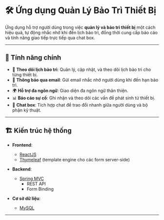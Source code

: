 # 🛠️ Ứng dụng Quản Lý Bảo Trì Thiết Bị

Ứng dụng hỗ trợ người dùng trong việc **quản lý và bảo trì thiết bị** một cách hiệu quả, tự động nhắc nhở khi đến lịch bảo trì, đồng thời cung cấp báo cáo và tính năng giao tiếp trực tiếp qua chat box.

---

## 🚀 Tính năng chính

- 📅 **Theo dõi lịch bảo trì**: Quản lý, cập nhật, và theo dõi lịch bảo trì cho từng thiết bị.  
- 📧 **Thông báo qua email**: Gửi email nhắc nhở người dùng khi đến hạn bảo trì.  
- 🌍 **Hỗ trợ đa ngôn ngữ**: Giao diện đa ngôn ngữ thân thiện.  
- 📊 **Báo cáo sự cố**: Ghi nhận và theo dõi các vấn đề phát sinh từ thiết bị.  
- 💬 **Chat box**: Tích hợp chat để trao đổi nhanh giữa người dùng và bộ phận kỹ thuật.  

---

## 🏗️ Kiến trúc hệ thống

- **Frontend**:  
  - [ReactJS](https://react.dev/)  
  - [Thymeleaf](https://www.thymeleaf.org/) (template engine cho các form server-side)  

- **Backend**:  
  - [Spring MVC](https://spring.io/guides/gs/serving-web-content/)  
    - REST API  
    - Form Binding  

- **Cơ sở dữ liệu**:  
  - [MySQL](https://www.mysql.com/)  

---


